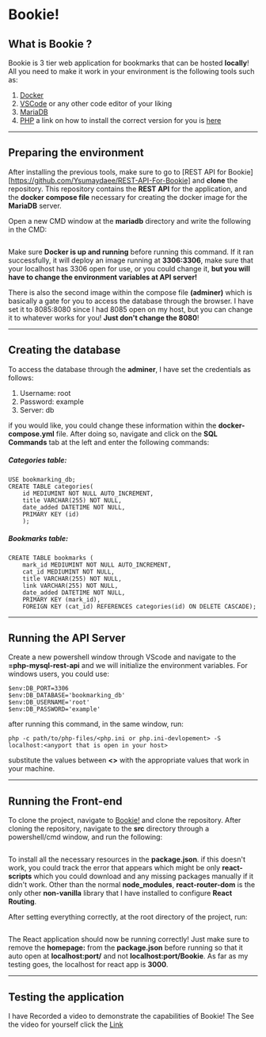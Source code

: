 # Bookie!
## What is Bookie ?

Bookie is 3 tier web application for bookmarks that can be hosted **locally**! All you need to make it work in your environment is the following tools such as:
1. [Docker](https://www.docker.com/products/docker-desktop/) 
2. [VSCode](https://code.visualstudio.com/) or any other code editor of your liking
3. [MariaDB](https://mariadb.org/) 
4. [PHP](https://www.php.net/downloads.php) a link on how to install the correct version for you is [here](https://www.youtube.com/watch?v=l-74L_8L3CU)

***
## Preparing the environment

After installing the previous tools, make sure to go to [REST API for Bookie][https://github.com/Ysumaydaee/REST-API-For-Bookie] and **clone** the repository. This repository contains the **REST API** for the application, and the **docker compose file** necessary for creating the docker image for the **MariaDB** server.

Open a new CMD window at the **mariadb** directory and write the following in the CMD:

```PS:C:\\YourUser\\path\\to\\the\\mariadb: docker compose up
```

Make sure **Docker is up and running** before running this command. If it ran successfully, it will deploy an image running at **3306:3306**, make sure that your localhost has 3306 open for use, or you could change it, **but you will have to change the environment variables at API server!**

There is also the second image within the compose file **(adminer)** which is basically a gate for you to access the database through the browser. I have set it to 8085:8080 since I had 8085 open on my host, but you can change it to whatever works for you! **Just don't change the 8080**!

***
## Creating the database 

To access the database through the **adminer**, I have set the credentials as follows:

1. Username: root
2. Password: example
3. Server: db

if you would like, you could change these information within the **docker-compose.yml** file. After doing so, navigate and click on the **SQL Commands** tab at the left and enter the following commands:
##### Categories table:
```CREATE DATABASE bookmarking_db;
USE bookmarking_db;
CREATE TABLE categories(
    id MEDIUMINT NOT NULL AUTO_INCREMENT,
    title VARCHAR(255) NOT NULL, 
    date_added DATETIME NOT NULL,
    PRIMARY KEY (id)
    );
```
##### Bookmarks table:
```USE bookmarking_db;
CREATE TABLE bookmarks (
    mark_id MEDIUMINT NOT NULL AUTO_INCREMENT,
    cat_id MEDIUMINT NOT NULL,
    title VARCHAR(255) NOT NULL, 
    link VARCHAR(255) NOT NULL, 
    date_added DATETIME NOT NULL,
    PRIMARY KEY (mark_id),
    FOREIGN KEY (cat_id) REFERENCES categories(id) ON DELETE CASCADE);
```

***
## Running the API Server

Create a new powershell window through VScode and navigate to the **=php-mysql-rest-api** and we will initialize the environment variables. For windows users, you could use:
```$env:DB_HOST='localhost'
$env:DB_PORT=3306
$env:DB_DATABASE='bookmarking_db'
$env:DB_USERNAME='root'
$env:DB_PASSWORD='example'
``` 

after running this command, in the same window, run:
```
php -c path/to/php-files/<php.ini or php.ini-devlopement> -S localhost:<anyport that is open in your host>
```

substitute the values between **<>** with the appropriate values that work in your machine.

***
## Running the Front-end 

To clone the project, navigate to [Bookie!](https://github.com/Ysumaydaee/Bookie) and clone the repository. After cloning the repository, navigate to the **src** directory through a powershell/cmd window, and run the following:

```npm install
```

To install all the necessary resources in the **package.json**. if this doesn't work, you could track the error that appears which might be only **react-scripts** which you could download and any missing packages manually if it didn't work. Other than the normal **node_modules**, **react-router-dom** is the only other **non-vanilla** library that I have installed to configure **React Routing**.

After setting everything correctly, at the root directory of the project, run:

```npm start
```

The React application should now be running correctly! Just make sure to remove the **homepage:** from the **package.json** before running so that it auto open at **localhost:port/** and not **localhost:port/Bookie**. As far as my testing goes, the localhost for react app is **3000**. 

***

## Testing the application

I have Recorded a video to demonstrate the capabilities of Bookie! The See the video for yourself click the [Link]()